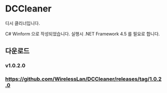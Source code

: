 # DCCleaner
디시 클리너입니다.

C# Winform 으로 작성되었습니다.
실행시 .NET Framework 4.5 를 필요로 합니다.

## 다운로드
### v1.0.2.0
### https://github.com/WirelessLan/DCCleaner/releases/tag/1.0.2.0
